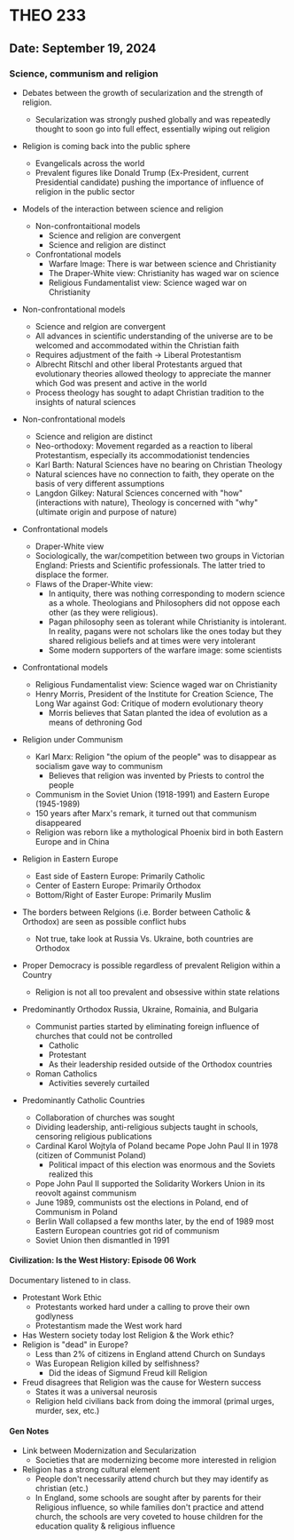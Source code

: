 # THEO 233

## Date: September 19, 2024

### Science, communism and religion

- Debates between the growth of secularization and the strength of religion.
    - Secularization was strongly pushed globally and was repeatedly thought to soon go into full effect, essentially wiping out religion
- Religion is coming back into the public sphere
    - Evangelicals across the world
    - Prevalent figures like Donald Trump (Ex-President, current Presidential candidate) pushing the importance of influence of religion in the public sector

- Models of the interaction between science and religion
    - Non-confrontaitional models
        - Science and religion are convergent
        - Science and religion are distinct
    - Confrontational models
        - Warfare Image: There is war between science and Christianity
        - The Draper-White view: Christianity has waged war on science
        - Religious Fundamentalist view: Science waged war on Christianity

- Non-confrontational models
    - Science and relgion are convergent
    - All advances in scientific understanding of the universe are to be welcomed and accommodated within the Christian faith
    - Requires adjustment of the faith -> Liberal Protestantism
    - Albrecht Ritschl and other liberal Protestants argued that evolutionary theories allowed theology to appreciate the manner which God was present and active in the world
    - Process theology has sought to adapt Christian tradition to the insights of natural sciences 

- Non-confrontational models
    - Science and religion are distinct
    - Neo-orthodoxy: Movement regarded as a reaction to liberal Protestantism, especially its accommodationist tendencies
    - Karl Barth: Natural Sciences have no bearing on Christian Theology
    - Natural sciences have no connection to faith, they operate on the basis of very different assumptions
    - Langdon Gilkey: Natural Sciences concerned with "how" (interactions with nature), Theology is concerned with "why" (ultimate origin and purpose of nature)

- Confrontational models
    - Draper-White view
    - Sociologically, the war/competition between two groups in Victorian England: Priests and Scientific professionals. The latter tried to displace the former.
    - Flaws of the Draper-White view:
        - In antiquity, there was nothing corresponding to modern science as a whole. Theologians and Philosophers did not oppose each other (as they were religious).
        - Pagan philosophy seen as tolerant while Christianity is intolerant. In reality, pagans were not scholars like the ones today but they shared religious beliefs and at times were very intolerant
        - Some modern supporters of the warfare image: some scientists

- Confrontational models
    - Religious Fundamentalist view: Science waged war on Christianity
    - Henry Morris, President of the Institute for Creation Science, The Long War against God: Critique of modern evolutionary theory
        - Morris believes that Satan planted the idea of evolution as a means of dethroning God

- Religion under Communism
    - Karl Marx: Religion "the opium of the people" was to disappear as socialism gave way to communism
        - Believes that religion was invented by Priests to control the people
    - Communism in the Soviet Union (1918-1991) and Eastern Europe (1945-1989)
    - 150 years after Marx's remark, it turned out that communism disappeared
    - Religion was reborn like a mythological Phoenix bird in both Eastern Europe and in China

- Religion in Eastern Europe
    - East side of Eastern Europe: Primarily Catholic
    - Center of Eastern Europe: Primarily Orthodox
    - Bottom/Right of Easter Europe: Primarily Muslim
- The borders between Relgions (i.e. Border between Catholic & Orthodox) are seen as possible conflict hubs
    - Not true, take look at Russia Vs. Ukraine, both countries are Orthodox
- Proper Democracy is possible regardless of prevalent Religion within a Country
    - Religion is not all too prevalent and obsessive within state relations

- Predominantly Orthodox Russia, Ukraine, Romainia, and Bulgaria
    - Communist parties started by eliminating foreign influence of churches that could not be controlled
        - Catholic 
        - Protestant
        - As their leadership resided outside of the Orthodox countries
    - Roman Catholics
        - Activities severely curtailed

- Predominantly Catholic Countries
    - Collaboration of churches was sought
    - Dividing leadership, anti-religious subjects taught in schools, censoring religious publications
    - Cardinal Karol Wojtyla of Poland became Pope John Paul II in 1978 (citizen of Communist Poland)
        - Political impact of this election was enormous and the Soviets realized this
    - Pope John Paul II supported the Solidarity Workers Union in its reovolt against communism
    - June 1989, communists ost the elections in Poland, end of Communism in Poland
    - Berlin Wall collapsed a few months later, by the end of 1989 most Eastern European countries got rid of communism
    - Soviet Union then dismantled in 1991

#### Civilization: Is the West History: Episode 06 Work

Documentary listened to in class.

- Protestant Work Ethic
    - Protestants worked hard under a calling to prove their own godlyness
    - Protestantism made the West work hard
- Has Western society today lost Religion & the Work ethic?
- Religion is "dead" in Europe?
    - Less than 2% of citizens in England attend Church on Sundays
    - Was European Religion killed by selfishness?
        - Did the ideas of Sigmund Freud kill Religion
- Freud disagrees that Religion was the cause for Western success
    - States it was a universal neurosis
    - Religion held civilians back from doing the immoral (primal urges, murder, sex, etc.)

#### Gen Notes

- Link between Modernization and Secularization
    - Societies that are modernizing become more interested in religion
- Religion has a strong cultural element
    - People don't necessarily attend church but they may identify as christian (etc.)
    - In England, some schools are sought after by parents for their Religious influence, so while families don't practice and attend church, the schools are very coveted to house children for the education quality & religious influence 